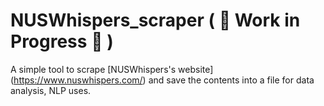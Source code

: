 # NUSWhispers_scraper ( :construction: Work in Progress :construction: )

A simple tool to scrape [NUSWhispers's website] (https://www.nuswhispers.com/) and save the contents into a file for data analysis, NLP uses. 
